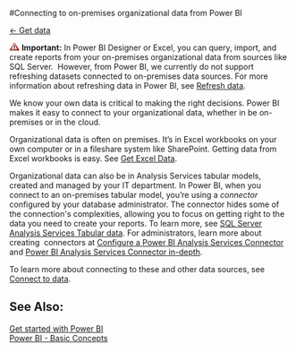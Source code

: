 <properties 
   pageTitle="Connecting to on-premises organizational data from Power BI" 
   description="Connecting to on-premises organizational data from Power BI" 
   services="powerbi" 
   documentationCenter="" 
   authors="v-anpasi" 
   manager="mblythe" 
   editor=""
   tags=""/>
 
<tags
   ms.service="powerbi"
   ms.devlang="NA"
   ms.topic="article"
   ms.tgt_pltfrm="NA"
   ms.workload="powerbi"
   ms.date="06/18/2015"
   ms.author="v-anpasi"/>

#Connecting to on-premises organizational data from Power BI

[← Get data](https://support.powerbi.com/knowledgebase/topics/63369-get-data)

![](media/powerbi-on-premises-organizational-data/importantIcon.png) **Important:** In Power BI Designer or Excel, you can query, import, and create reports from your on-premises organizational data from sources like SQL Server.  However, from Power BI, we currently do not support refreshing datasets connected to on-premises data sources. For more information about refreshing data in Power BI, see [Refresh data](http://support.powerbi.com/knowledgebase/articles/474669-refresh-data). 

We know your own data is critical to making the right decisions. Power BI makes it easy to connect to your organizational data, whether in be on-premises or in the cloud.
 
Organizational data is often on premises. It’s in Excel workbooks on your own computer or in a fileshare system like SharePoint. Getting data from Excel workbooks is easy. See [Get Excel Data](https://powerbi.uservoice.com/knowledgebase/articles/424871-get-data-excel-data).

Organizational data can also be in Analysis Services tabular models, created and managed by your IT department. In Power BI, when you connect to an on-premises tabular model, you’re using a *connector* configured by your database administrator. The connector hides some of the connection's complexities, allowing you to focus on getting right to the data you need to create your reports. To learn more, see [SQL Server Analysis Services Tabular data](https://powerbi.uservoice.com/knowledgebase/articles/471633-get-data-analysis-services-tabular-model-data). For administrators, learn more about creating  connectors at [Configure a Power BI Analysis Services Connector](http://support.powerbi.com/knowledgebase/articles/471577-configure-a-power-bi-analysis-services-connector-f) and [Power BI Analysis Services Connector in-depth](http://support.powerbi.com/knowledgebase/articles/546004-power-bi-analysis-services-connector-in-depth).

To learn more about connecting to these and other data sources, see [Connect to data](https://powerbi.uservoice.com/knowledgebase/topics/63369-connect-to-data).

See Also:
---------

[Get started with Power BI](http://support.powerbi.com/knowledgebase/articles/430814-get-started-with-power-bi)  
[Power BI - Basic Concepts](http://support.powerbi.com/knowledgebase/articles/487029-power-bi-preview-basic-concepts)


